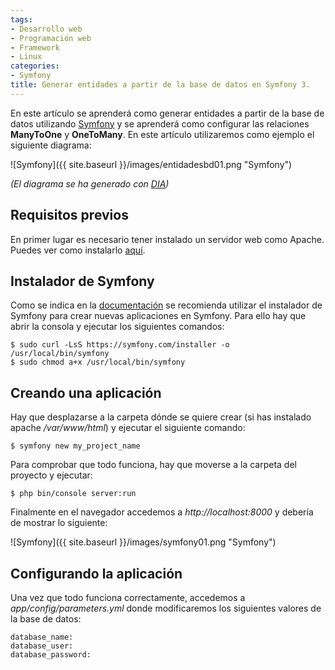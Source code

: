 ```yaml
---
tags:
- Desarrollo web
- Programación web
- Framework
- Linux
categories:
- Symfony
title: Generar entidades a partir de la base de datos en Symfony 3.
---
```

En este artículo se aprenderá como generar entidades a partir de la base de datos utilizando [Symfony](http://symfony.com/) y se aprenderá como configurar las relaciones **ManyToOne** y **OneToMany**. En este artículo utilizaremos como ejemplo el siguiente diagrama:

![Symfony]({{ site.baseurl }}/images/entidadesbd01.png "Symfony")

*(El diagrama se ha generado con [DIA](http://dia-installer.de/index.html.es))*

## Requisitos previos

En primer lugar es necesario tener instalado un servidor web como Apache. Puedes ver como instalarlo [aquí](http://selmanarriaga.link/blog/es/2016/04/instalar-lamp-en-ubuntu-16-04/).

## Instalador de Symfony

Como se indica en la [documentación](http://symfony.com/doc/current/book/installation.html) se recomienda utilizar el instalador de Symfony para crear nuevas aplicaciones en Symfony. Para ello hay que abrir la consola y ejecutar los siguientes comandos:

```shell
$ sudo curl -LsS https://symfony.com/installer -o /usr/local/bin/symfony
$ sudo chmod a+x /usr/local/bin/symfony
```

## Creando una aplicación

Hay que desplazarse a la carpeta dónde se quiere crear (si has instalado apache */var/www/html*) y ejecutar el siguiente comando:

```shell
$ symfony new my_project_name
```

Para comprobar que todo funciona, hay que moverse a la carpeta del proyecto y ejecutar:

```shell
$ php bin/console server:run
```

Finalmente en el navegador accedemos a *http://localhost:8000* y debería de mostrar lo siguiente:

![Symfony]({{ site.baseurl }}/images/symfony01.png "Symfony")

## Configurando la aplicación

Una vez que todo funciona correctamente, accedemos a *app/config/parameters.yml* donde modificaremos los siguientes valores de la base de datos:

```shell
database_name:
database_user:
database_password:
```
